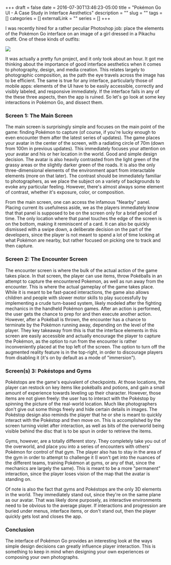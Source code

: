 +++
draft = false
date = 2016-07-30T13:46:23-05:00
title = "Pokémon Go UI - A Case Study in Interface Aesthetics"
description = ""
slug = ""
tags = []
categories = []
externalLink = ""
series = []
+++

I was recently hired for a rather peculiar Photoshop job: place the elements of the Pokémon Go interface on an image of a girl dressed in a Pikachu outfit. One of these kinds of outfits: 

![](/img/pokemon_go_ui1.jpg)

It was actually a pretty fun project, and it only took about an hour. It got me thinking about the importance of good interface aesthetics when it comes to photography, design, and media creation. This relates largely to photographic composition, as the path the eye travels across the image has to be efficient. The same is true for any interface, particularly those of mobile apps: elements of the UI have to be easily accessible, correctly and visibly labeled, and responsive immediately. If the interface fails in any of the these three aspects, then the app is ruined. So let's go look at some key interactions in Pokémon Go, and dissect them.

### Screen 1: The Main Screen

The main screen is surprisingly simple and focuses on the main point of the game: finding Pokémon to capture (of course, if you're lucky enough to even encounter them after the latest series of updates). The game places your avatar in the center of the screen, with a radiating circle of 70m (down from 100m in previous updates). This immediately focuses your attention on your avatar and his or her location in the world. Good and simple design decision. The avatar is also heavily contrasted from the light green of the grassy areas or the slightly darker green of the roads. It is also the only three-dimensional elements of the environment apart from interactable elements (more on that later). The contrast should be immediately familiar to photographers, as we place the subject on a variety of backgrounds to evoke any particular feeling. However, there's almost always some element of contrast, whether it's exposure, color, or composition. 

From the main screen, one can access the infamous "Nearby" panel. Placing current its usefulness aside, we as the players immediately know that that panel is supposed to be on the screen only for a brief period of time. The only location where that panel touches the edge of the screen is on the bottom, making it reminiscent of a card. It can also be quickly dismissed with a swipe down, a deliberate decision on the part of the developers, since the player is not meant to spend a lot of time looking at what Pokémon are nearby, but rather focused on picking one to track and then capture.

### Screen 2: The Encounter Screen

The encounter screen is where the bulk of the actual action of the game takes place. In that screen, the player can use items, throw Pokéballs in an attempt to capture the encountered Pokemon, as well as run away from the encounter. This is where the actual gameplay of the game takes place. While it is meant to be fast-paced interactions, the game also allows children and people with slower motor skills to play successfully by implementing a crude turn-based system, likely modeled after the fighting mechanics in the handheld Pokémon games. After an action is performed, the user gets the chance to prep for and then execute another action. However, after a Pokéball is thrown, the encounter has a chance to terminate by the Pokémon running away, depending on the level of the player. They key takeaway from this is that the interface elements in this screen are easily accessible and actually encourage the player to capture the Pokémon, as the option to run from the encounter is rather inconveniently placed at the top left of the screen. The option to turn off the augmented reality feature is in the top-right, in order to discourage players from disabling it (it's on by default as a mode of "immersion"). 

### Screen(s) 3: Pokéstops and Gyms

Pokéstops are the game's equivalent of checkpoints. At those locations, the player can restock on key items like pokéballs and potions, and gain a small amount of experience towards leveling up their character. However, those items are not given freely: the user has to interact with the Pokéstop by spinning the picture of the real-world location. Much like photographers don't give out some things freely and hide certain details in images. The Pokéstop design also reminds the player that he or she is meant to quickly interact with the Pokéstop and then move on. This is accomplished by the screen turning violet after interaction, as well as bits of the overworld being visible behind the disc that is to be spun in order to retrieve the items. 

Gyms, however, are a totally different story. They completely take you out of the overworld, and place you into a series of encounters with others' Pokémon for control of that gym. The player also has to stay in the area of the gym in order to attempt to challenge it (I won't get into the nuances of the different teams, training Pokémon at gyms, or any of that, since the mechanics are largely the same). This is meant to be a more "permanent" interaction, since the player loses vision of the map that the avatar is standing on.

Of note is also the fact that gyms and Pokéstops are the only 3D elements in the world. They immediately stand out, since they're on the same plane as our avatar. That was likely done purposely, as interactive environments need to be obvious to the average player. If interactions and progression are buried under menus, interface items, or don't stand out, then the player quickly gets lost and closes the app.

### Conclusion

The interface of Pokémon Go provides an interesting look at the ways simple design decisions can greatly influence player interaction. This is something to keep in mind when designing your own experiences or composing your own photographs.
